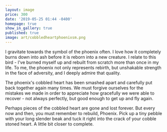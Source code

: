 ```yaml
---
layout: image
price: 300
date: '2019-05-25 01:44 -0400'
homepage: true
show_in_gallery: true
published: true
image: art/cobbledheartphoenixsm.png
---
```

I gravitate towards the symbol of the phoenix often. I love how it completely burns down into ash before it is reborn into a new creature. I relate to this bird - I've burned myself up and rebuilt from scratch more than once in my life. To me, the phoenix not only represents rebirth, but unshakable strength in the face of adversity, and I deeply admire that quality.

The phoenix's cobbled heart has been smashed apart and carefully put back together again many times. We must forgive ourselves for the mistakes we made in order to appreciate how gracefully we were able to recover - not always perfectly, but good enough to get up and fly again.

Perhaps pieces of the cobbled heart are gone and lost forever. But every now and then, you must remember to rebuild, Phoenix. Pick up a tiny pebble with your long slender beak and tuck it right into the crack of your cobble stoned heart. A little bit closer to complete.
